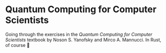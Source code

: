 # Quantum Computing for Computer Scientists

Going through the exercises in the _Quantum Computing for Computer Scientists_
textbook by Noson S. Yanofsky and Mirco A. Mannucci. In Rust, of course
:slightly_smiling_face:
